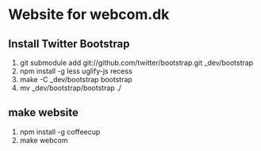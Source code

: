 # Website for webcom.dk

## Install Twitter Bootstrap

1. git submodule add git://github.com/twitter/bootstrap.git _dev/bootstrap
2. npm install -g less uglify-js recess
3. make -C _dev/bootstrap bootstrap
4. mv _dev/bootstrap/bootstrap ./

## make website

1. npm install -g coffeecup
2. make webcom